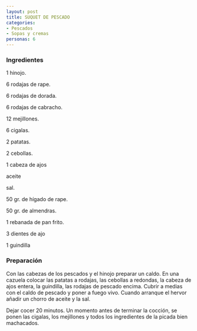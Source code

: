 ```yaml
---
layout: post
title: SUQUET DE PESCADO
categories:
- Pescados
- Sopas y cremas
personas: 6 
---
```

<h3>Ingredientes</h3>
1 hinojo.

6 rodajas de rape.

6 rodajas de dorada.

6 rodajas de cabracho.

12 mejillones.

6 cigalas.

2 patatas.

2 cebollas.

1 cabeza de ajos

aceite

sal.

50 gr. de hígado de rape.

50 gr. de almendras.

1 rebanada de pan frito.

3 dientes de ajo

1 guindilla

<h3>Preparación</h3>
Con las cabezas de los pescados y el hinojo preparar un caldo. En una cazuela colocar las patatas a rodajas, las cebollas a redondas, la cabeza de ajos entera, la guindilla, las rodajas de pescado encima. Cubrir a medias con el caldo de pescado y poner a fuego vivo. Cuando arranque el hervor añadir un chorro de aceite y la sal.

Dejar cocer 20 minutos. Un momento antes de terminar la cocción, se ponen las cigalas, los mejillones y todos los ingredientes de la picada bien machacados.